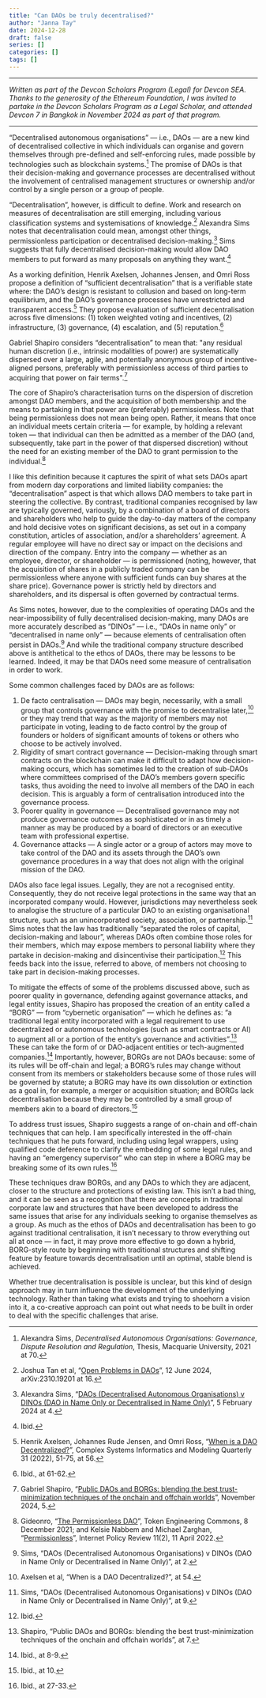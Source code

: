 ```yaml
---
title: "Can DAOs be truly decentralised?"
author: "Janna Tay"
date: 2024-12-28	
draft: false
series: []
categories: []
tags: []
---
```


---

*Written as part of the Devcon Scholars Program (Legal) for Devcon SEA. Thanks to the generosity of the Ethereum Foundation, I was invited to partake in the Devcon Scholars Program as a Legal Scholar, and attended Devcon 7 in Bangkok in November 2024 as part of that program.*

---

“Decentralised autonomous organisations” — i.e., DAOs — are a new kind of decentralised collective in which individuals can organise and govern themselves through pre-defined and self-enforcing rules, made possible by technologies such as blockchain systems.[^1] The promise of DAOs is that their decision-making and governance processes are decentralised without the involvement of centralised management structures or ownership and/or control by a single person or a group of people. 

“Decentralisation”, however, is difficult to define. Work and research on measures of decentralisation are still emerging, including various classification systems and systemisations of knowledge.[^2] Alexandra Sims notes that decentralisation could mean, amongst other things, permissionless participation or decentralised decision-making.[^3] Sims suggests that fully decentralised decision-making would allow DAO members to put forward as many proposals on anything they want.[^4] 

As a working definition, Henrik Axelsen, Johannes Jensen, and Omri Ross propose a definition of “sufficient decentralisation” that is a verifiable state where: the DAO’s design is resistant to collusion and based on long-term equilibrium, and the DAO’s governance processes have unrestricted and transparent access.[^5] They propose evaluation of sufficient decentralisation across five dimensions: (1) token weighted voting and incentives, (2) infrastructure, (3) governance, (4) escalation, and (5) reputation.[^6]

Gabriel Shapiro considers “decentralisation” to mean that: "any residual human discretion (i.e., intrinsic modalities of power) are systematically dispersed over a large, agile, and potentially anonymous group of incentive-aligned persons, preferably with permissionless access of third parties to acquiring that power on fair terms".[^7]

The core of Shapiro’s characterisation turns on the dispersion of discretion amongst DAO members, and the acquisition of both membership and the means to partaking in that power are (preferably) permissionless. Note that being permissionless does not mean being open. Rather, it means that once an individual meets certain criteria — for example, by holding a relevant token — that individual can then be admitted as a member of the DAO (and, subsequently, take part in the power of that dispersed discretion) without the need for an existing member of the DAO to grant permission to the individual.[^8]

I like this definition because it captures the spirit of what sets DAOs apart from modern day corporations and limited liability companies: the “decentralisation” aspect is that which allows DAO members to take part in steering the collective. By contrast, traditional companies recognised by law are typically governed, variously, by a combination of a board of directors and shareholders who help to guide the day-to-day matters of the company and hold decisive votes on significant decisions, as set out in a company constitution, articles of association, and/or a shareholders’ agreement. A regular employee will have no direct say or impact on the decisions and direction of the company. Entry into the company — whether as an employee, director, or shareholder — is permissioned (noting, however, that the acquisition of shares in a publicly traded company can be permissionless where anyone with sufficient funds can buy shares at the share price). Governance power is strictly held by directors and shareholders, and its dispersal is often governed by contractual terms. 

As Sims notes, however, due to the complexities of operating DAOs and the near-impossibility of fully decentralised decision-making, many DAOs are more accurately described as “DINOs” — i.e., “DAOs in name only” or “decentralised in name only” — because elements of centralisation often persist in DAOs.[^9] And while the traditional company structure described above is antithetical to the ethos of DAOs, there may be lessons to be learned. Indeed, it may be that DAOs need some measure of centralisation in order to work. 

Some common challenges faced by DAOs are as follows: 
1. De facto centralisation — DAOs may begin, necessarily, with a small group that controls governance with the promise to decentralise later,[^11] or they may trend that way as the majority of members may not participate in voting, leading to de facto control by the group of founders or holders of significant amounts of tokens or others who choose to be actively involved. 
2. Rigidity of smart contract governance — Decision-making through smart contracts on the blockchain can make it difficult to adapt how decision-making occurs, which has sometimes led to the creation of sub-DAOs where committees comprised of the DAO’s members govern specific tasks, thus avoiding the need to involve all members of the DAO in each decision. This is arguably a form of centralisation introduced into the governance process.
3. Poorer quality in governance — Decentralised governance may not produce governance outcomes as sophisticated or in as timely a manner as may be produced by a board of directors or an executive team with professional expertise.
4. Governance attacks — A single actor or a group of actors may move to take control of the DAO and its assets through the DAO’s own governance procedures in a way that does not align with the original mission of the DAO.

DAOs also face legal issues. Legally, they are not a recognised entity. Consequently, they do not receive legal protections in the same way that an incorporated company would. However, jurisdictions may nevertheless seek to analogise the structure of a particular DAO to an existing organisational structure, such as an unincorporated society, association, or partnership.[^12] Sims notes that the law has traditionally “separated the roles of capital, decision-making and labour”, whereas DAOs often combine those roles for their members, which may expose members to personal liability where they partake in decision-making and disincentivise their participation.[^13] This feeds back into the issue, referred to above, of members not choosing to take part in decision-making processes.

To mitigate the effects of some of the problems discussed above, such as poorer quality in governance, defending against governance attacks, and legal entity issues, Shapiro has proposed the creation of an entity called a “BORG” — from “cybernetic organisation” — which he defines as: “a traditional legal entity incorporated with a legal requirement to use decentralized or autonomous technologies (such as smart contracts or AI) to augment all or a portion of the entity’s governance and activities”.[^14] These can take the form of or DAO-adjacent entities or tech-augmented companies.[^15] Importantly, however, BORGs are not DAOs because: some of its rules will be off-chain and legal; a BORG’s rules may change without consent from its members or stakeholders because some of those rules will be governed by statute; a BORG may have its own dissolution or extinction as a goal in, for example, a merger or acquisition situation; and BORGs lack decentralisation because they may be controlled by a small group of members akin to a board of directors.[^16]

To address trust issues, Shapiro suggests a range of on-chain and off-chain techniques that can help. I am specifically interested in the off-chain techniques that he puts forward, including using legal wrappers, using qualified code deference to clarify the embedding of some legal rules, and having an “emergency supervisor” who can step in where a BORG may be breaking some of its own rules.[^17]

These techniques draw BORGs, and any DAOs to which they are adjacent, closer to the structure and protections of existing law. This isn’t a bad thing, and it can be seen as a recognition that there are concepts in traditional corporate law and structures that have been developed to address the same issues that arise for any individuals seeking to organise themselves as a group. As much as the ethos of DAOs and decentralisation has been to go against traditional centralisation, it isn’t necessary to throw everything out all at once — in fact, it may prove more effective to go down a hybrid, BORG-style route by beginning with traditional structures and shifting feature by feature towards decentralisation until an optimal, stable blend is achieved. 

Whether true decentralisation is possible is unclear, but this kind of design approach may in turn influence the development of the underlying technology. Rather than taking what exists and trying to shoehorn a vision into it, a co-creative approach can point out what needs to be built in order to deal with the specific challenges that arise. 



[^1]: Alexandra Sims, *Decentralised Autonomous Organisations: Governance, Dispute Resolution and Regulation*, Thesis, Macquarie University, 2021 at 70.
[^2]: Joshua Tan et al, “[Open Problems in DAOs](https://doi.org/10.48550/arXiv.2310.19201)”, 12 June 2024, arXiv:2310.19201 at 16.
[^3]: Alexandra Sims, “[DAOs (Decentralised Autonomous Organisations) v DINOs (DAO in Name Only or Decentralised in Name Only)](https://ssrn.com/abstract=4716559)”, 5 February 2024 at 4.
[^4]: Ibid. 
[^5]: Henrik Axelsen, Johannes Rude Jensen, and Omri Ross, “[When is a DAO Decentralized?](https://doi.org/10.7250/csimq.2022-31.04)”, Complex Systems Informatics and Modeling Quarterly 31 (2022), 51-75, at 56.
[^6]: Ibid., at 61-62. 
[^7]: Gabriel Shapiro, “[Public DAOs and BORGs: blending the best trust-minimization techniques of the onchain and offchain worlds](https://docs.google.com/presentation/d/1AlKkeZmMgme---XeafgKYCDrdr10uxv7jOLGKs1wYoY/edit#slide=id.g317708ba8a6_2_73)”, November 2024, 5.
[^8]: Gideonro, “[The Permissionless DAO](https://medium.com/token-engineering-commons/the-permissionless-dao-32fcaaaae5f8)”, Token Engineering Commons, 8 December 2021; and Kelsie Nabbem and Michael Zarghan, “[Permissionless](https://policyreview.info/glossary/permissionlessness)”, Internet Policy Review 11(2), 11 April 2022. 
[^9]: Sims, “DAOs (Decentralised Autonomous Organisations) v DINOs (DAO in Name Only or Decentralised in Name Only)”, at 2.
[^10]: Gail Weinstein, Steven Lofchie, and Jason Schwartz, “[A Primer on DAOs](https://corpgov.law.harvard.edu/2022/09/17/a-primer-on-daos/)” (17 September 2022), accessed 18 December 2024. 
[^11]: Axelsen et al, “When is a DAO Decentralized?”, at 54. 
[^12]: Sims, “DAOs (Decentralised Autonomous Organisations) v DINOs (DAO in Name Only or Decentralised in Name Only)”, at 9. 
[^13]: Ibid. 
[^14]: Shapiro, “Public DAOs and BORGs: blending the best trust-minimization techniques of the onchain and offchain worlds”, at 7. 
[^15]: Ibid., at 8-9.
[^16]: Ibid., at 10. 
[^17]: Ibid., at 27-33. 